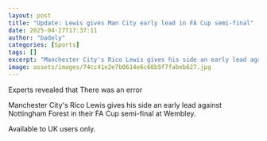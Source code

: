 ```yaml
---
layout: post
title: "Update: Lewis gives Man City early lead in FA Cup semi-final"
date: 2025-04-27T17:37:11
author: "badely"
categories: [Sports]
tags: []
excerpt: "Manchester City's Rico Lewis gives his side an early lead against Nottingham Forest in their FA Cup semi final at Wembley."
image: assets/images/74cc41e2e7b0614e6c68b5f7fabeb627.jpg
---
```


Experts revealed that There was an error

Manchester City's Rico Lewis gives his side an early lead against Nottingham Forest in their FA Cup semi-final at Wembley. 

Available to UK users only.


